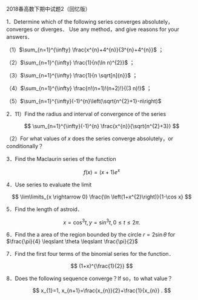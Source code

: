 2018春高数下期中试题2（回忆版）

1．Determine which of the following series converges absolutely，converges or diverges． Use any method，and give reasons for your answers．

（1）$\sum_{n=1}^{\infty} \frac{x^{n}+4^{n}}{3^{n}+4^{n}}$ ；

（2）$\sum_{n=1}^{\infty} \frac{1}{n(\ln n)^{2}}$ ；

（3）$\sum_{n=1}^{\infty} \frac{1}{n \sqrt[n]{n}}$ ；

（4）$\sum_{n=1}^{\infty} \frac{n!(n+1)!(n+2)!}{(3 n)!}$ ；

（5）$\sum_{n=1}^{\infty}(-1)^{n}\left(\sqrt{n^{2}+1}-n\right)$

2．11）Find the radius and interval of convergence of the series

$$
\sum_{n=1}^{\infty}(-1)^{n} \frac{x^{n}}{\sqrt{n^{2}+3}}
$$

（2）For what values of $x$ does the series converge absolutely，or conditionally？

3．Find the Maclaurin series of the function

$$
f(x)=(x+1) e^{x}
$$

4．Use series to evaluate the limit

$$
\lim\limits_{x \rightarrow 0} \frac{\ln \left(1+x^{2}\right)}{1-\cos x}
$$

5．Find the length of astroid．

$$
x=\cos ^{3} t, y=\sin ^{3} t, 0 \leqslant t \leqslant 2 \pi .
$$

6．Find the a area of the region bounded by the circle $r=2 \sin \theta$ for $\frac{\pi}{4} \leqslant \theta \leqslant \frac{\pi}{2}$

7．Find the first four terms of the binomial series for the function．

$$
(1+x)^{\frac{1}{2}}
$$

8．Does the following sequence converge？If so，to what value？

$$
x_{1}=1, x_{n+1}=\frac{x_{n}}{2}+\frac{1}{x_{n}} .
$$

